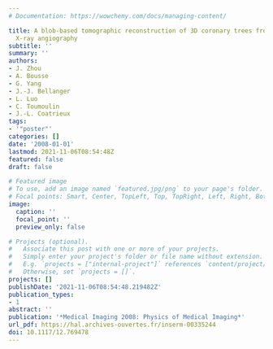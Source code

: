 ```yaml
---
# Documentation: https://wowchemy.com/docs/managing-content/

title: A blob-based tomographic reconstruction of 3D coronary trees from rotational
  X-ray angiography
subtitle: ''
summary: ''
authors:
- J. Zhou
- A. Bousse
- G. Yang
- J.-J. Bellanger
- L. Luo
- C. Toumoulin
- J.-L. Coatrieux
tags:
- '"poster"'
categories: []
date: '2008-01-01'
lastmod: 2021-11-06T08:54:48Z
featured: false
draft: false

# Featured image
# To use, add an image named `featured.jpg/png` to your page's folder.
# Focal points: Smart, Center, TopLeft, Top, TopRight, Left, Right, BottomLeft, Bottom, BottomRight.
image:
  caption: ''
  focal_point: ''
  preview_only: false

# Projects (optional).
#   Associate this post with one or more of your projects.
#   Simply enter your project's folder or file name without extension.
#   E.g. `projects = ["internal-project"]` references `content/project/deep-learning/index.md`.
#   Otherwise, set `projects = []`.
projects: []
publishDate: '2021-11-06T08:54:48.219482Z'
publication_types:
- 1
abstract: ''
publication: '*Medical Imaging 2008: Physics of Medical Imaging*'
url_pdf: https://hal.archives-ouvertes.fr/inserm-00335244
doi: 10.1117/12.769478
---
```

